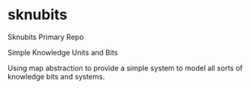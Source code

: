 # sknubits
Sknubits Primary Repo

Simple Knowledge Units and Bits

Using map abstraction to provide a simple system to model all sorts of knowledge bits and systems.
